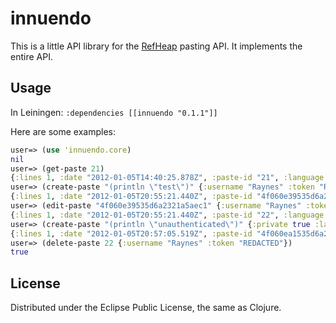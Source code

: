 # innuendo

This is a little API library for the [RefHeap](http://refheap.com/api) pasting API. It implements the entire API.

## Usage

In Leiningen: `:dependencies [[innuendo "0.1.1"]]`

Here are some examples:

```clojure
user=> (use 'innuendo.core)
nil
user=> (get-paste 21)
{:lines 1, :date "2012-01-05T14:40:25.878Z", :paste-id "21", :language "Clojure", :private false, :url "http://refheap.com/paste/21", :user nil, :contents "test"}
user=> (create-paste "(println \"test\")" {:username "Raynes" :token "REDACTED" :private true :language "Clojure"})
{:lines 1, :date "2012-01-05T20:55:21.440Z", :paste-id "4f060e39535d6a2321a5aec1", :language "Clojure", :private true, :url "http://refheap.com/paste/4f060e39535d6a2321a5aec1", :user "raynes", :contents "(println \"test\")"}
user=> (edit-paste "4f060e39535d6a2321a5aec1" {:username "Raynes" :token "REDACTED" :contents "(println \"edited\")" :private false})
{:lines 1, :date "2012-01-05T20:55:21.440Z", :paste-id "22", :language "Clojure", :private false, :url "http://refheap.com/paste/22", :user "raynes", :contents "(println \"edited\")"}
user=> (create-paste "(println \"unauthenticated\")" {:private true :language "Clojure"})
{:lines 1, :date "2012-01-05T20:57:05.519Z", :paste-id "4f060ea1535d6a2321a5aec2", :language "Clojure", :private true, :url "http://refheap.com/paste/4f060ea1535d6a2321a5aec2", :user nil, :contents "(println \"unauthenticated\")"}
user=> (delete-paste 22 {:username "Raynes" :token "REDACTED"})
true
```

## License

Distributed under the Eclipse Public License, the same as Clojure.
